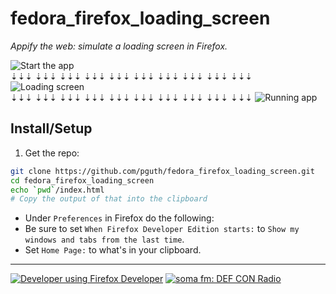 # fedora_firefox_loading_screen

*Appify the web: simulate a loading screen in Firefox.*

![Start the app](http://imageshack.com/a/img537/2544/Pl8SrP.png)  
⇣⇣⇣ ⇣⇣⇣ ⇣⇣⇣ ⇣⇣⇣ ⇣⇣⇣ ⇣⇣⇣ ⇣⇣⇣ ⇣⇣⇣ ⇣⇣⇣ ⇣⇣⇣ 
![Loading screen](http://imageshack.com/a/img908/8660/QXGrfI.png)  
⇣⇣⇣ ⇣⇣⇣ ⇣⇣⇣ ⇣⇣⇣ ⇣⇣⇣ ⇣⇣⇣ ⇣⇣⇣ ⇣⇣⇣ ⇣⇣⇣ ⇣⇣⇣ 
![Running app](http://imageshack.com/a/img673/6714/CWZhjB.png)

## Install/Setup

1. Get the repo:  
  ```sh
git clone https://github.com/pguth/fedora_firefox_loading_screen.git
cd fedora_firefox_loading_screen
echo `pwd`/index.html
# Copy the output of that into the clipboard
```
- Under `Preferences` in Firefox do the following:
- Be sure to set `When Firefox Developer Edition starts:` to `Show my windows and tabs from the last time`.
- Set `Home Page:` to what's in your clipboard.

***

[![Developer using Firefox Developer](https://affiliates.mozilla.org/media/uploads/image_banners/a47240839834560ba213f2ed7df82697d6bc7766.png)](https://www.mozilla.org/en-US/firefox/channel/#developer?utm_source=firefox-affiliates&utm_medium=banner&utm_campaign=aff-desktop-download-aurora)
[![soma fm: DEF CON Radio](http://somafm.com/img/defcon120.png)](http://somafm.com/player/#/now-playing/defcon)

